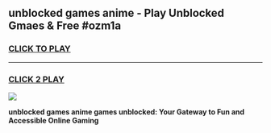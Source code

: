 
## unblocked games anime - Play Unblocked Gmaes & Free #ozm1a
<h3>
<a href="https://news.freeplayer.one?title=unblocked_games_anime&ref=03M">CLICK TO PLAY</a></h3>
<hr>

<h3>
<a href="https://news.freeplayer.one?title=unblocked_games_anime&ref=03M">CLICK 2 PLAY</a>
  
</h3>

<a href="https://news.freeplayer.one?title=unblocked_games_anime&ref=03M"><img src="https://clearcache.store/games.png"></a>


**unblocked games anime games unblocked: Your Gateway to Fun and Accessible Online Gaming**
